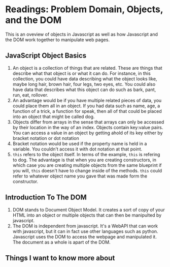 # Readings: Problem Domain, Objects, and the DOM
This is an oveview of objects in Javascript as well as how Javascript and the DOM work together to manipulate web pages. 

## JavaScript Object Basics
  1. An object is a collection of things that are related. These are things that describe what that object is or what it can do. For instance, in this collection, you could have data describing what the object looks like, maybe long hair, brown hair, four legs, two eyes, etc. You could also have data that describes what this object can do such as bark, pant, run, eat, rollover. 
  2. An advantage would be if you have multiple related pieces of data, you could place them all in an object. If you had data such as name,  age, a function of a trick, a function for speak, then all of that could be placed into an object that might be called dog.
  3. Objects differ from arrays in the sense that arrays can only be accessed by their location in the way of an index. Objects contain key:value pairs. You can access a value in an object by getting ahold of its key either by bracket notation or dot notation
  4. Bracket notation would be used if the property name is held in a variable. You couldn't access it with dot notation at that point.
  5. `this` refers to the object itself. In terms of the example, `this` is refering to dog. The advantage is that when you are creating constructors, in which case you are creating multiple objects from the same blueprint if you will, `this` doesn't have to change inside of the methods. `this` could refer to whatever object name you gave that was made form the constructor.

## Introduction To The DOM
  1. DOM stands to Document Object Model. It creates a sort of copy of your HTML into an object or multiple objects that can then be manipulted by javascript.
  2. The DOM is independent from javascript. It's a WebAPI that can work with javascript, but it can in fact use other languages such as python. Javascript uses the DOM to access the webpage and manipulated it. The document as a whole is apart of the DOM.
## Things I want to know more about
